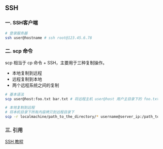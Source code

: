 ## SSH

### 一. SSH客户端
```bash
# 登录服务器
ssh user@hostname # ssh root@123.45.6.78
```

### 二. scp 命令
scp 相当于 cp 命令 + SSH，主要用于三种复制操作。
* 本地复制到远程
* 远程复制到本地
* 两个远程系统之间的复制
```bash
# 基本语法
scp user@host:foo.txt bar.txt # 将远程主机 user@host 用户主目录下的 foo.txt 复制为本机当前目录的 bar.txt

# 本地复制到远程
# 将本机目录下所有内容拷贝到远程目录下
scp -r localmachine/path_to_the_directory/* username@server_ip:/path_to_remote_directory/
```

### 三. 引用
[SSH 教程](https://wangdoc.com/ssh/index.html)
